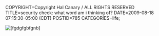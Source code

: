 COPYRIGHT=Copyright Hal Canary / ALL RIGHTS RESERVED
TITLE=security check: what word am i thinking of?
DATE=2009-08-18 07:15:30-05:00 (CDT)
POSTID=785
CATEGORIES=life;

![[fgdgfgbfgnb]](https://halcanary.org/images/2009-08-18_security_check.png)
